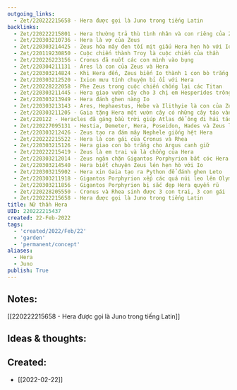 ```yaml
---
outgoing_links:
  - Zet/220222215658 - Hera được gọi là Juno trong tiếng Latin
backlinks:
  - Zet/220222215801 - Hera thường trả thù tình nhân và con riêng của Zeus
  - Zet/220303210736 - Hera là vợ của Zeus
  - Zet/220303214425 - Zeus hóa mây đen tối mịt giấu Hera hẹn hò với Io
  - Zet/220119230850 - Cuộc chiến thành Troy là cuộc chiến của thần
  - Zet/220226223156 - Cronus đã nuốt các con mình vào bụng
  - Zet/220304211131 - Ares là con của Zeus và Hera
  - Zet/220303214824 - Khi Hera đến, Zeus biến Io thành 1 con bò trắng để giấu hiện trường ngoại tình
  - Zet/220303212520 - Ixion mưu tính chuyện bỉ ổi với Hera
  - Zet/220228222058 - Phe Zeus trong cuộc chiến chống lại các Titan
  - Zet/220303211445 - Hera giao vườn cây cho 3 chị em Hesperides trông coi
  - Zet/220303213949 - Hera đánh ghen nàng Io
  - Zet/220303213143 - Ares, Hephaestus, Hebe và Ilithyie là con của Zeus và Hera
  - Zet/220303211205 - Gaia tặng Hera một vườn cây có những cây táo vàng nhân ngày Hera cưới Zeus
  - Zet/220122 - Heracles đã gáng bầu trời giúp Atlas để ông đi hái táo trong vườn của Hera
  - Zet/220227095131 - Hestia, Demeter, Hera, Poseidon, Hades và Zeus là con của Cronus và Rhea
  - Zet/220303212426 - Zeus tạo ra đám mây Nephele giống hệt Hera
  - Zet/220222215522 - Hera là con gái của Cronus và Rhea
  - Zet/220303215126 - Hera giao con bò trắng cho Argus canh giữ
  - Zet/220222215419 - Zeus là em trai và là chồng của Hera
  - Zet/220303212014 - Zeus ngăn chặn Gigantos Porphyrion bắt cóc Hera
  - Zet/220303214540 - Hera biết chuyện Zeus lén hẹn hò với Io
  - Zet/220303215902 - Hera xin Gaia tạo ra Python để đánh ghen Leto
  - Zet/220303211918 - Gigantos Porphyrion xếp các quá núi leo lên Olympus để bắt Hera
  - Zet/220303211856 - Gigantos Porphyrion bị sắc đẹp Hera quyến rũ
  - Zet/220228205550 - Cronus và Rhea sinh được 3 con trai, 3 con gái
  - Zet/220222215658 - Hera được gọi là Juno trong tiếng Latin
title: Nữ thần Hera
UID: 220222215437
created: 22-Feb-2022
tags:
  - 'created/2022/Feb/22'
  - 'garden'
  - 'permanent/concept'
aliases:
  - Hera
  - Juno
publish: True
---
```


## Notes:
[[220222215658 - Hera được gọi là Juno trong tiếng Latin]]

## Ideas & thoughts:



## Created:
- [[2022-02-22]]

